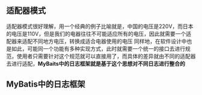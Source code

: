 ## 适配器模式
适配器模式很好理解，用一个经典的例子比喻就是，中国的电压是220V，而日本的电压是110V，但是我们的电器往往不可能适应所有的电压，因此就需要一个适配器来适配不同地方电压，转换成适合电器使用的电压
同样地，在软件设计中也是如此，可能同一个功能有多种实现方式，此时就需要一个统一的接口去进行规范，使用者只需要针对这个规范就可以直接用了，而具体的差异就由不同的适配器去进行适配，**MyBaits中的日志框架就是基于这个思想对不同日志进行整合的**
## MyBatis中的日志框架
